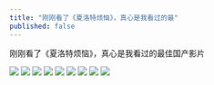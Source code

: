 ```yaml
---
title: "刚刚看了《夏洛特烦恼》，真心是我看过的最"
published: false
---
```

刚刚看了《夏洛特烦恼》，真心是我看过的最佳国产影片

![](./1.jpg)
![](./2.jpg)
![](./3.jpg)
![](./4.jpg)
![](./5.jpg)
![](./6.jpg)
![](./7.jpg)
![](./8.jpg)
![](./9.jpg)
